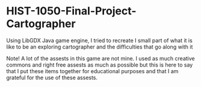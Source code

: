 # HIST-1050-Final-Project-Cartographer
Using LibGDX Java game engine, I tried to recreate I small part of what it is like to be an exploring cartographer and the difficulties that go along with it

Note! A lot of the assests in this game are not mine. I used as much creative commons and right free assests as much as possible but this is here to say that I put these items together for educational purposes and that I am grateful for the use of these assests.
